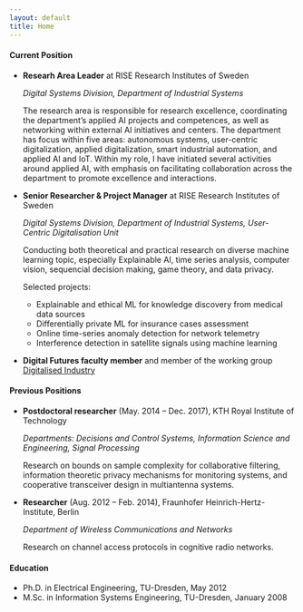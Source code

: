 ```yaml
---
layout: default
title: Home
---
```


#### Current Position

* **Researh Area Leader** at RISE Research Institutes of Sweden

	*Digital Systems Division, Department of Industrial Systems*
	
	The research area is responsible for research excellence, coordinating the department’s applied AI projects and competences, as well as networking within external AI initiatives and centers. The department has focus within five areas: autonomous systems, user-centric digitalization, applied digitalization, smart industrial automation, and applied AI and IoT. Within my role, I have initiated several activities around applied AI, with emphasis on facilitating collaboration across the department to promote excellence and interactions.
	
* **Senior Researcher & Project Manager** at RISE Research Institutes of Sweden

	 *Digital Systems Division, Department of Industrial Systems, User-Centric Digitalisation Unit*
	
	Conducting both theoretical and practical research on diverse machine learning topic, especially Explainable AI, time series analysis, computer vision, sequencial decision making, game theory, and data privacy.
	
	Selected projects:
	* Explainable and ethical ML for knowledge discovery from medical data sources
	* Differentially private ML for insurance cases assessment
	* Online time-series anomaly detection for network telemetry
	* Interference detection in satellite signals using machine learning

* **Digital Futures faculty member** and member of the working group [Digitalised Industry](https://www.digitalfutures.kth.se/about/governance/working-groups/digitalized-industry/)


#### Previous Positions

* **Postdoctoral researcher** (May. 2014 – Dec. 2017), KTH Royal Institute of Technology

	*Departments: Decisions and Control Systems, Information Science and Engineering, Signal Processing*
	
	Research on bounds on sample complexity for collaborative filtering, information theoretic privacy mechanisms for monitoring systems, and cooperative transceiver design in multiantenna systems. 
	
* **Researcher** (Aug. 2012 – Feb. 2014), Fraunhofer Heinrich-Hertz-Institute, Berlin

	*Department of Wireless Communications and Networks*

	Research on channel access protocols in cognitive radio networks.

#### Education
* Ph.D. in Electrical Engineering, TU-Dresden, May 2012
* M.Sc. in Information Systems Engineering, TU-Dresden, January 2008
